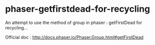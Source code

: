 phaser-getfirstdead-for-recycling
=================================

An attempt to use the method of group in phaser : getFirstDead for recycling...

Official doc : http://docs.phaser.io/Phaser.Group.html#getFirstDead
